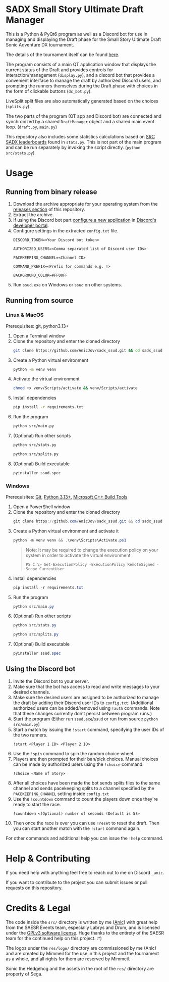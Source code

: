 # SADX Small Story Ultimate Draft Manager

This is a Python & PyQt6 program as well as a Discord bot for use in managing and displaying the Draft phase for the Small Story Ultimate Draft Sonic Adventure DX tournament.

The details of the tournament itself can be found [here](https://docs.google.com/document/d/1ISBdXpmEOfCOtP3HH7BlhTRYK97nQbVvK2tPNjKH2P4/edit?usp=sharing).

The program consists of a main QT application window that displays the current status of the Draft and provides controls for interaction/management (`display.py`), and a discord bot that provides a convenient interface to manage the draft by authorized Discord users, and prompting the runners themselves during the Draft phase with choices in the form of clickable buttons (`dc_bot.py`). 

LiveSplit split files are also automatically generated based on the choices (`splits.py`).

The two parts of the program (QT app and Discord bot) are connected and synchronized by a shared `DraftManager` object and a shared main event loop. (`draft.py`, `main.py`)

This repository also includes some statistics calculations based on [SRC SADX leaderboards](https://www.speedrun.com/sadx) found in `stats.py`. This is not part of the main program and can be run separately by invoking the script directly. (`python src/stats.py`)

# Usage

## Running from binary release

1. Download the archive appropriate for your operating system from the [releases section](https://github.com/AnicJov/sadx_ssud/releases/latest) of this repository.
1. Extract the archive.
1. If using the Discord bot part [configure a new application](https://discord.com/developers/docs/quick-start/getting-started) in [Discord's developer portal](https://discord.com/developers).
1. Configure settings in the extracted `config.txt` file.
    ```
    DISCORD_TOKEN=<Your Discord bot token>

    AUTHORIZED_USERS=<Comma separated list of Discord user IDs>

    PACEKEEPING_CHANNEL=<Channel ID>

    COMMAND_PREFIX=<Prefix for commands e.g. !>

    BACKGROUND_COLOR=#FF00FF
    ```
1. Run `ssud.exe` on Windows or `ssud` on other systems.

## Running from source

### Linux & MacOS

Prerequisites: git, python3.13+

1. Open a Terminal window
1. Clone the repository and enter the cloned directory
    ```sh
    git clone https://github.com/AnicJov/sadx_ssud.git && cd sadx_ssud
    ```
1. Create a Python virtual environment
    ```sh
    python -m venv venv
    ```
1. Activate the virtual environment
    ```sh
    chmod +x venv/Scripts/activate && venv/Scripts/activate
    ```
1. Install dependencies
    ```sh
    pip install -r requirements.txt
    ```
1. Run the program
    ```sh
    python src/main.py
    ```
1. (Optional) Run other scripts
    ```sh
    python src/stats.py
    ```
    ```sh
    python src/splits.py
    ```
1. (Optional) Build executable
    ```sh
    pyinstaller ssud.spec
    ```

### Windows

Prerequisites: [Git](https://git-scm.com/downloads/win), [Python 3.13+](https://www.python.org/downloads/windows/), [Microsoft C++ Build Tools](https://visualstudio.microsoft.com/visual-cpp-build-tools/)

1. Open a PowerShell window
1. Clone the repository and enter the cloned directory
    ```ps1
    git clone https://github.com/AnicJov/sadx_ssud.git && cd sadx_ssud
    ```
1. Create a Python virtual environment and activate it
    ```ps1
    python -m venv venv && .\venv\Scripts\Activate.ps1
    ```
    > Note:
    > It may be required to change the execution policy on your system in order to activate the virtual environment
    >
    > `PS C:\> Set-ExecutionPolicy -ExecutionPolicy RemoteSigned -Scope CurrentUser`
1. Install dependencies
    ```ps1
    pip install -r requirements.txt
    ```
1. Run the program
    ```ps1
    python src/main.py
    ```
1. (Optional) Run other scripts
    ```ps1
    python src/stats.py
    ```
    ```ps1
    python src/splits.py
    ```
1. (Optional) Build executable
    ```ps1
    pyinstaller ssud.spec
    ```

## Using the Discord bot

1. Invite the Discord bot to your server.
1. Make sure that the bot has access to read and write messages to your desired channels.
1. Make sure the desired users are assigned to be authorized to manage the draft by adding their Discord user IDs to `config.txt`.
    (Additional authorized users can be added/removed using `!auth` commands. Note that these changes currently don't persist between program runs.)
1. Start the program (Either run `ssud.exe`/`ssud` or run from source `python src/main.py`)
1. Start a match by issuing the `!start` command, specifying the user IDs of the two runners.
    ```
    !start <Player 1 ID> <Player 2 ID>
    ```
1. Use the `!spin` command to spin the random choice wheel.
1. Players are then prompted for their ban/pick choices. Manual choices can be made by authorized users using the `!choice` command.
    ```
    !choice <Name of Story>
    ```
1. After all choices have been made the bot sends splits files to the same channel and sends pacekeeping splits to a channel specified by the `PACEKEEPING_CHANNEL` setting inside `config.txt`
1. Use the `!countdown` command to count the players down once they're ready to start the race.
    ```
    !countdown <(Optional) number of seconds (Default is 5)>
    ```
1. Then once the race is over you can use `!reset` to reset the draft. Then you can start another match with the `!start` command again.

For other commands and additional help you can issue the `!help` command.

# Help & Contributing

If you need help with anything feel free to reach out to me on Discord `_anic`.

If you want to contribute to the project you can submit issues or pull requests on this repository.

# Credits & Legal

The code inside the `src/` directory is written by me ([Anic](https://github.com/AnicJov)) with great help from the SAESR Events team, especially Labrys and Drum, and is licensed under the [GPLv3 software license](https://github.com/AnicJov/sadx_ssud/blob/main/LICENSE). Huge thanks to the entirety of the SAESR team for the continued help on this project. :^)

The logos under the `res/logo/` directory are commissioned by me (Anic) and are created by Mimmeil for the use in this project and the tournament as a whole, and all rights for them are reserved by Mimmeil.

Sonic the Hedgehog and the assets in the root of the `res/` directory are property of Sega.
